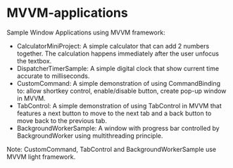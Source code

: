 # MVVM-applications
Sample Window Applications using MVVM framework:

- CalculatorMiniProject: A simple calculator that can add 2 numbers together. The calculation happens immediately after the user unfocus the textbox.
- DispatcherTimerSample: A simple digital clock that show current time accurate to milliseconds.
- CustomCommand: A simple demonstration of using CommandBinding to: allow shortkey control, enable/disable button, create pop-up window in MVVM.
- TabControl: A simple demonstration of using TabControl in MVVM that features a next button to move to the next tab and a back button to move back to the previous tab. 
- BackgroundWorkerSample: A window with progress bar controlled by BackgroundWorker using multithreading principle. 

Note: CustomCommand, TabControl and BackgroundWorkerSample use MVVM light framework.
